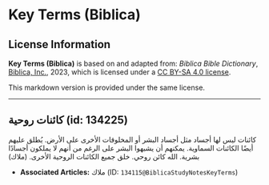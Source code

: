 # Key Terms (Biblica)

## License Information

**Key Terms (Biblica)** is based on and adapted from: _Biblica Bible Dictionary_, [Biblica, Inc.](https://www.biblica.com/), 2023, which is licensed under a [CC BY-SA 4.0 license](https://creativecommons.org/licenses/by-sa/4.0/legalcode.en).

This markdown version is provided under the same license.



--------------------------------

## كائنات روحية (id: 134225)

كائنات ليس لها أجساد مثل أجساد البشر أو المخلوقات الأخرى على الأرض. يُطلق عليهم أيضًا الكائنات السماوية. يمكنهم أن يشبهوا البشر على الرغم من أنهم لا يملكون أجسادًا بشرية. الله كائن روحي. خلق جميع الكائنات الروحية الأخرى. (ملاك)

* **Associated Articles:** ملاك (ID: `134115@BiblicaStudyNotesKeyTerms`)

